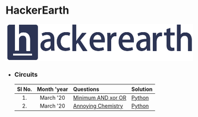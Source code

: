 # HackerEarth
![](../images/he_logo.png)

- ### **Circuits**

    | Sl No.| Month 'year | Questions | Solution |
    | :---: | :---: | :--- | :--- |
    | 1. | March '20 | [Minimum AND xor OR](https://www.hackerearth.com/challenges/competitive/march-circuits-20/algorithm/minimum-and-xor-or-6a05bbd4/) | [Python](https://github.com/ramanaditya/data-structure-and-algorithms/blob/master/hackerearth/circuits/minimum-and-xor-or-6a05bbd4.py) |
    | 2. | March '20 | [Annoying Chemistry](https://www.hackerearth.com/challenges/competitive/march-circuits-20/algorithm/annoying-chemistry-f5fb9556/) | [Python](https://github.com/ramanaditya/data-structure-and-algorithms/blob/master/hackerearth/circuits/annoying-chemistry-f5fb9556.py) |